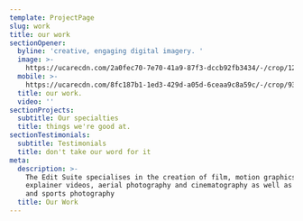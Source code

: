 ```yaml
---
template: ProjectPage
slug: work
title: our work
sectionOpener:
  byline: 'creative, engaging digital imagery. '
  image: >-
    https://ucarecdn.com/2a0fec70-7e70-41a9-87f3-dccb92fb3434/-/crop/1210x751/189,0/-/preview/
  mobile: >-
    https://ucarecdn.com/8fc187b1-1ed3-429d-a05d-6ceaa9c8a59c/-/crop/933x1097/0,0/-/preview/
  title: our work.
  video: ''
sectionProjects:
  subtitle: Our specialties
  title: things we're good at.
sectionTestimonials:
  subtitle: Testimonials
  title: don't take our word for it
meta:
  description: >-
    The Edit Suite specialises in the creation of film, motion graphics,
    explainer videos, aerial photography and cinematography as well as studio
    and sports photography
  title: Our Work
---
```


